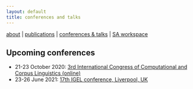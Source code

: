 ```yaml
---
layout: default
title: conferences and talks
---
```


[about](about.md)  |  [publications](publications.md)  |  [conferences & talks](conf_talks.md)  |  [SA workspace](sa_coding.md)

## Upcoming conferences

  - 21-23 October 2020: [3rd International Congress of Computational and Corpus Linguistics (online)](https://cilcc20.wordpress.com/english/) 
  - 23-26 June 2021: [17th IGEL conference, Liverpool, UK](https://sites.google.com/igelassoc.org/igel2018/home)